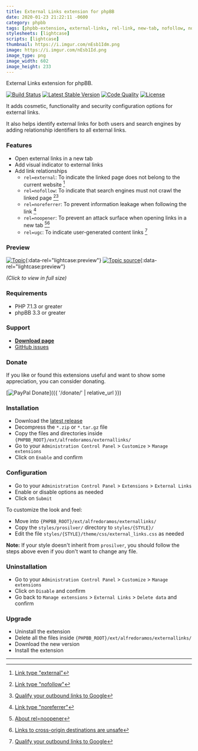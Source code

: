 ```yaml
---
title: External Links extension for phpBB
date: 2020-01-23 21:22:11 -0600
category: phpbb
tags: [phpbb-extension, external-links, rel-link, new-tab, nofollow, noreferrer, noopener, ugc]
stylesheets: [lightcase]
scripts: [lightcase]
thumbnail: https://i.imgur.com/nEsb1Idm.png
image: https://i.imgur.com/nEsb1Id.png
image_type: png
image_width: 602
image_height: 233
---
```

External Links extension for phpBB.

[![Build Status](https://img.shields.io/travis/com/AlfredoRamos/phpbb-ext-external-links.svg?style=flat-square)](https://travis-ci.com/AlfredoRamos/phpbb-ext-external-links)
[![Latest Stable Version](https://img.shields.io/github/tag/AlfredoRamos/phpbb-ext-external-links.svg?label=stable&style=flat-square)](https://github.com/AlfredoRamos/phpbb-ext-external-links/releases)
[![Code Quality](https://img.shields.io/codacy/grade/03ef9db9fa1d4f87a7d369f926e3b094.svg?style=flat-square)](https://app.codacy.com/app/AlfredoRamos/phpbb-ext-external-links)
[![License](https://img.shields.io/github/license/AlfredoRamos/phpbb-ext-external-links.svg?style=flat-square)](https://raw.githubusercontent.com/AlfredoRamos/phpbb-ext-external-links/master/license.txt)

It adds cosmetic, functionality and security configuration options for external links.

It also helps identify external links for both users and search engines by adding relationship identifiers to all external links.

<!-- more -->
### Features

- Open external links in a new tab
- Add visual indicator to external links
- Add link relationships
	- `rel=external`: To indicate the linked page does not belong to the current website [^1]
	- `rel=nofollow`: To indicate that search engines must not crawl the linked page [^2][^3]
	- `rel=noreferrer`: To prevent information leakage when following the link [^4]
	- `rel=noopener`: To prevent an attack surface when opening links in a new tab [^5][^6]
	- `rel=ugc`: To indicate user-generated content links [^3]

### Preview

[![Topic](https://i.imgur.com/R008Ifeb.png)](https://i.imgur.com/R008Ife.png){:data-rel="lightcase:preview"}
[![Topic source](https://i.imgur.com/nEsb1Idb.png)](https://i.imgur.com/nEsb1Id.png){:data-rel="lightcase:preview"}

*(Click to view in full size)*

### Requirements

- PHP 7.1.3 or greater
- phpBB 3.3 or greater

### Support

- [**Download page**](https://www.phpbb.com/community/viewtopic.php?t=2538091)
- [GitHub issues](https://github.com/AlfredoRamos/phpbb-ext-external-links/issues)

### Donate

If you like or found this extensions useful and want to show some appreciation, you can consider donating.

[![PayPal Donate](https://www.paypalobjects.com/en_US/i/btn/btn_donateCC_LG.gif)]({{ '/donate/' | relative_url }})

### Installation

- Download the [latest release](https://github.com/AlfredoRamos/phpbb-ext-external-links/releases)
- Decompress the `*.zip` or `*.tar.gz` file
- Copy the files and directories inside `{PHPBB_ROOT}/ext/alfredoramos/externallinks/`
- Go to your `Administration Control Panel` > `Customize` > `Manage extensions`
- Click on `Enable` and confirm

### Configuration

- Go to your `Administration Control Panel` > `Extensions` > `External Links`
- Enable or disable options as needed
- Click on `Submit`

To customize the look and feel:

- Move into `{PHPBB_ROOT}/ext/alfredoramos/externallinks/`
- Copy the `styles/prosilver/` directory to `styles/{STYLE}/`
- Edit the file `styles/{STYLE}/theme/css/external_links.css` as needed

**Note:** If your style doesn't inherit from `prosilver`, you should follow the steps above even if you don't want to change any file.

### Uninstallation

- Go to your `Administration Control Panel` > `Customize` > `Manage extensions`
- Click on `Disable` and confirm
- Go back to `Manage extensions` > `External Links` > `Delete data` and confirm

### Upgrade

- Uninstall the extension
- Delete all the files inside `{PHPBB_ROOT}/ext/alfredoramos/externallinks/`
- Download the new version
- Install the extension

___
[^1]: [Link type "external"](https://html.spec.whatwg.org/multipage/links.html#link-type-external)
[^2]: [Link type "nofollow"](https://html.spec.whatwg.org/multipage/links.html#link-type-nofollow)
[^3]: [Qualify your outbound links to Google](https://support.google.com/webmasters/answer/96569)
[^4]: [Link type "noreferrer"](https://html.spec.whatwg.org/multipage/links.html#link-type-noreferrer)
[^5]: [About rel=noopener](https://mathiasbynens.github.io/rel-noopener/)
[^6]: [Links to cross-origin destinations are unsafe](https://developers.google.com/web/tools/lighthouse/audits/noopener)
